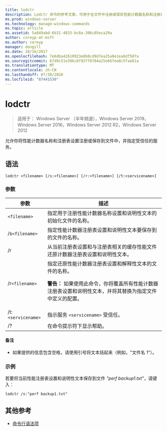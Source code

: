 ```yaml
---
title: lodctr
description: Lodctr 命令的参考文章，可用于在文件中注册或保存性能计数器名称和注册表设置，并指定受信任的服务。
ms.prod: windows-server
ms.technology: manage-windows-commands
ms.topic: article
ms.assetid: 5a849abd-6b31-4833-bc8a-306c05eca29a
author: coreyp-at-msft
ms.author: coreyp
manager: dongill
ms.date: 10/16/2017
ms.openlocfilehash: 7e6dba42610923e8b0cd9d7ea25a0e1ea6df507a
ms.sourcegitcommit: 67d9c51e396c8f937f8704a25e66fea8c5fae81a
ms.translationtype: MT
ms.contentlocale: zh-CN
ms.lasthandoff: 07/30/2020
ms.locfileid: "87441530"
---
```

# <a name="lodctr"></a>lodctr

> 适用于： Windows Server （半年频道），Windows Server 2019，Windows Server 2016，Windows Server 2012 R2，Windows Server 2012

允许你将性能计数器名称和注册表设置注册或保存到文件中，并指定受信任的服务。

## <a name="syntax"></a>语法

```
lodctr <filename> [/s:<filename>] [/r:<filename>] [/t:<servicename>]
```

### <a name="parameters"></a>参数

| 参数 | 描述 |
| --------- | ----------- |
| `<filename>` | 指定用于注册性能计数器名称设置和说明性文本的初始化文件的名称。 |
| /s`<filename>` | 指定性能计数器注册表设置和说明性文本要保存到的文件的名称。 |
| /r | 从当前注册表设置和与注册表相关的缓存性能文件还原计数器注册表设置和说明性文本。 |
| /r`<filename>` | 指定还原性能计数器注册表设置和解释性文本的文件的名称。<p>**警告：** 如果使用此命令，你将覆盖所有性能计数器注册表设置和说明性文本，并将其替换为指定文件中定义的配置。 |
| /t:`<servicename>` | 指示服务 `<servicename>` 受信任。 |
| /? | 在命令提示符下显示帮助。 |

#### <a name="remarks"></a>备注

- 如果提供的信息包含空格，请使用引号将文本括起来（例如，"文件名 1"）。

### <a name="examples"></a>示例

若要将当前性能注册表设置和说明性文本保存到文件 *"perf backup1.txt"*，请键入：

```
lodctr /s:"perf backup1.txt"
```

## <a name="additional-references"></a>其他参考

- [命令行语法项](command-line-syntax-key.md)
